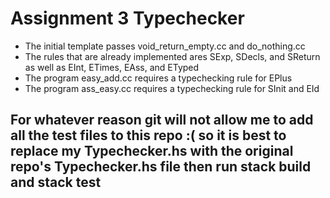 # Assignment 3 Typechecker
- The initial template passes void_return_empty.cc and do_nothing.cc
- The rules that are already implemented ares SExp, SDecls, and SReturn as well as EInt, ETimes, EAss, and ETyped
- The program easy_add.cc requires a typechecking rule for EPlus
- The program ass_easy.cc requires a typechecking rule for SInit and EId
## For whatever reason git will not allow me to add all the test files to this repo :( so it is best to replace my Typechecker.hs with the original repo's Typechecker.hs file then run **stack build** and **stack test**
